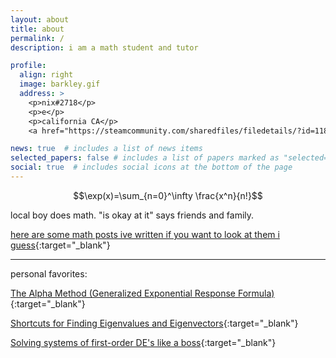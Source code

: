 ```yaml
---
layout: about
title: about
permalink: /
description: i am a math student and tutor

profile:
  align: right
  image: barkley.gif
  address: > 
    <p>nix#2718</p>   
    <p>e</p> 
    <p>california CA</p>
    <a href="https://steamcommunity.com/sharedfiles/filedetails/?id=1187516174">image background source</a>

news: true  # includes a list of news items
selected_papers: false # includes a list of papers marked as "selected={true}"
social: true  # includes social icons at the bottom of the page
---
```


$$\exp(x)=\sum_{n=0}^\infty \frac{x^n}{n!}$$

local boy does math. "is okay at it" says friends and family.

[here are some math posts ive written if you want to look at them i guess](./math){:target="_blank"}

<a></a>

---

personal favorites:

[The Alpha Method (Generalized Exponential Response Formula)](./math/alphamethod){:target="_blank"}

[Shortcuts for Finding Eigenvalues and Eigenvectors](./math/eigentricks){:target="_blank"}

[Solving systems of first-order DE's like a boss](./math/firstordersystemsquick){:target="_blank"}
